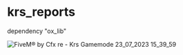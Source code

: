 # krs_reports

dependency "ox_lib"



![FiveM® by Cfx re - Krs Gamemode 23_07_2023 15_39_59](https://github.com/KRS-KAROS/krs_reports/assets/131356071/ed36f3a6-307a-4a3b-9496-1b19a92fa172)
